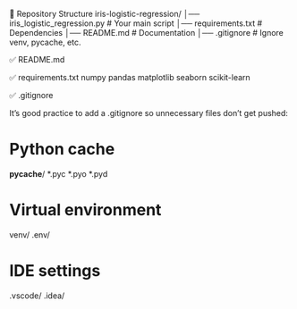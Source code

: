 📂 Repository Structure
iris-logistic-regression/
│── iris_logistic_regression.py   # Your main script
│── requirements.txt              # Dependencies
│── README.md                     # Documentation
│── .gitignore                    # Ignore venv, pycache, etc.

✅ README.md



✅ requirements.txt
numpy
pandas
matplotlib
seaborn
scikit-learn

✅ .gitignore

It’s good practice to add a .gitignore so unnecessary files don’t get pushed:

# Python cache
__pycache__/
*.pyc
*.pyo
*.pyd

# Virtual environment
venv/
.env/

# IDE settings
.vscode/
.idea/
